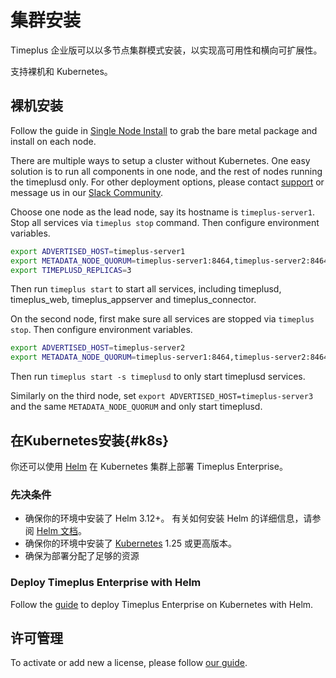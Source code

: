 # 集群安装

Timeplus 企业版可以以多节点集群模式安装，以实现高可用性和横向可扩展性。

支持裸机和 Kubernetes。

## 裸机安装

Follow the guide in [Single Node Install](/singlenode_install) to grab the bare metal package and install on each node.

There are multiple ways to setup a cluster without Kubernetes. One easy solution is to run all components in one node, and the rest of nodes running the timeplusd only. For other deployment options, please contact [support](mailto:support@timeplus.com) or message us in our [Slack Community](https://timeplus.com/slack).

Choose one node as the lead node, say its hostname is `timeplus-server1`. Stop all services via `timeplus stop` command. Then configure environment variables.

```bash
export ADVERTISED_HOST=timeplus-server1
export METADATA_NODE_QUORUM=timeplus-server1:8464,timeplus-server2:8464,timeplus-server3:8464
export TIMEPLUSD_REPLICAS=3
```

Then run `timeplus start` to start all services, including timeplusd, timeplus_web, timeplus_appserver and timeplus_connector.

On the second node, first make sure all services are stopped via `timeplus stop`.
Then configure environment variables.

```bash
export ADVERTISED_HOST=timeplus-server2
export METADATA_NODE_QUORUM=timeplus-server1:8464,timeplus-server2:8464,timeplus-server3:8464
```

Then run `timeplus start -s timeplusd` to only start timeplusd services.

Similarly on the third node, set `export ADVERTISED_HOST=timeplus-server3` and the same `METADATA_NODE_QUORUM` and only start timeplusd.

## 在Kubernetes安装{#k8s}

你还可以使用 [Helm](https://helm.sh/) 在 Kubernetes 集群上部署 Timeplus Enterprise。

### 先决条件

- 确保你的环境中安装了 Helm 3.12+。 有关如何安装 Helm 的详细信息，请参阅 [Helm 文档](https://helm.sh/docs/intro/install/)。
- 确保你的环境中安装了 [Kubernetes](https://kubernetes.io/) 1.25 或更高版本。
- 确保为部署分配了足够的资源

### Deploy Timeplus Enterprise with Helm

Follow the [guide](/k8s-helm) to deploy Timeplus Enterprise on Kubernetes with Helm.

## 许可管理

To activate or add new a license, please follow [our guide](/server_config#license).
